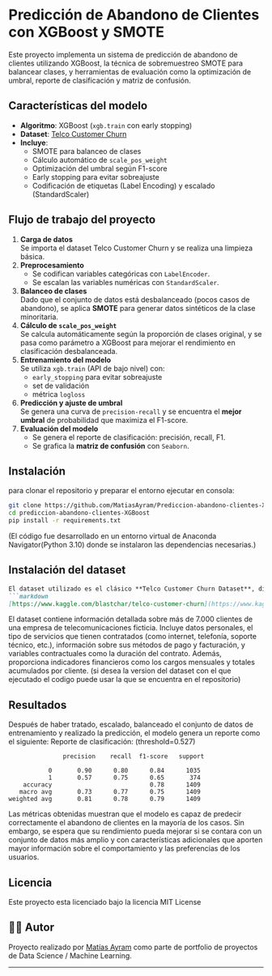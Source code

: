 # Predicción de Abandono de Clientes con XGBoost y SMOTE

Este proyecto implementa un sistema de predicción de abandono de clientes utilizando XGBoost, la técnica de sobremuestreo SMOTE para balancear clases, y herramientas de evaluación como la optimización de umbral, reporte de clasificación y matriz de confusión.

## Características del modelo

- **Algoritmo**: XGBoost (`xgb.train` con early stopping)
- **Dataset**: [Telco Customer Churn](https://www.kaggle.com/blastchar/telco-customer-churn)
- **Incluye**:
  - SMOTE para balanceo de clases
  - Cálculo automático de `scale_pos_weight`
  - Optimización del umbral según F1-score
  - Early stopping para evitar sobreajuste
  - Codificación de etiquetas (Label Encoding) y escalado (StandardScaler)

## Flujo de trabajo del proyecto
1. **Carga de datos**  
   Se importa el dataset Telco Customer Churn y se realiza una limpieza básica.
2. **Preprocesamiento**  
   - Se codifican variables categóricas con `LabelEncoder`.
   - Se escalan las variables numéricas con `StandardScaler`.
3. **Balanceo de clases**  
   Dado que el conjunto de datos está desbalanceado (pocos casos de abandono), se aplica **SMOTE** para generar datos sintéticos de la clase minoritaria.
4. **Cálculo de `scale_pos_weight`**  
   Se calcula automáticamente según la proporción de clases original, y se pasa como parámetro a XGBoost para mejorar el rendimiento en clasificación desbalanceada.
5. **Entrenamiento del modelo**  
   Se utiliza `xgb.train` (API de bajo nivel) con:
   - `early_stopping` para evitar sobreajuste
   - set de validación
   - métrica `logloss`
6. **Predicción y ajuste de umbral**  
   Se genera una curva de `precision-recall` y se encuentra el **mejor umbral** de probabilidad que maximiza el F1-score.
7. **Evaluación del modelo**  
   - Se genera el reporte de clasificación: precisión, recall, F1.
   - Se grafica la **matriz de confusión** con `Seaborn`.

## Instalación
para clonar el repositorio y preparar el entorno ejecutar en consola:
```bash
git clone https://github.com/MatiasAyram/Prediccion-abandono-clientes-XGBoost.git
cd prediccion-abandono-clientes-XGBoost
pip install -r requirements.txt
```
(El código fue desarrollado en un entorno virtual de Anaconda Navigator(Python 3.10) donde se instalaron las dependencias necesarias.)

## Instalación del dataset
```markdown
El dataset utilizado es el clásico **Telco Customer Churn Dataset**, disponible en Kaggle:
```markdown
[https://www.kaggle.com/blastchar/telco-customer-churn](https://www.kaggle.com/blastchar/telco-customer-churn)
```
El dataset contiene información detallada sobre más de 7.000 clientes de una empresa de telecomunicaciones ficticia. Incluye datos personales, el tipo de servicios que tienen contratados (como internet, telefonía, soporte técnico, etc.), información sobre sus métodos de pago y facturación, y variables contractuales como la duración del contrato. Además, proporciona indicadores financieros como los cargos mensuales y totales acumulados por cliente.
(si desea la version del dataset con el que ejecutado el codigo puede usar la que se encuentra en el repositorio)

## Resultados
Después de haber tratado, escalado, balanceado el conjunto de datos de entrenamiento y realizado la predicción, el modelo genera un reporte como el siguiente:
Reporte de clasificación: (threshold=0.527)
```text
               precision    recall  f1-score   support

           0       0.90      0.80      0.84      1035
           1       0.57      0.75      0.65       374
    accuracy                           0.78      1409
   macro avg       0.73      0.77      0.75      1409
weighted avg       0.81      0.78      0.79      1409
```
Las métricas obtenidas muestran que el modelo es capaz de predecir correctamente el abandono de clientes en la mayoría de los casos. Sin embargo, se espera que su rendimiento pueda mejorar si se contara con un conjunto de datos más amplio y con características adicionales que aporten mayor información sobre el comportamiento y las preferencias de los usuarios.

## Licencia
Este proyecto esta licenciado bajo la licencia MIT License

## 👨‍💻 Autor

Proyecto realizado por [Matías Ayram](https://github.com/MatiasAyram) como parte de portfolio de proyectos de Data Science / Machine Learning.

---


